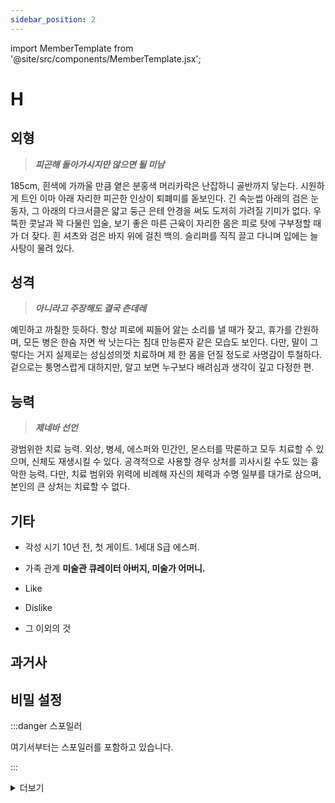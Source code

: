```yaml
---
sidebar_position: 2
---
```


import MemberTemplate from '@site/src/components/MemberTemplate.jsx';

# H

<MemberTemplate
  title="이글아이"
  image="/img/e.png"
  codename="H"
  gender="남성"
  age="33"
  height="185cm"
  affiliation="리더"
  ability="[S급] 제네바 선언"
  bg="#7640EE"
  cr="#fff"
/>

## 외형
> ***피곤해 돌아가시지만 않으면 될 미남***  
  
185cm, 흰색에 가까울 만큼 옅은 분홍색 머리카락은 난잡하니 골반까지 닿는다. 시원하게 트인 이마 아래 자리한 피곤한 인상이 퇴폐미를 돋보인다. 긴 속눈썹 아래의 검은 눈동자, 그 아래의 다크서클은 얇고 둥근 은테 안경을 써도 도저히 가려질 기미가 없다. 우뚝한 콧날과 꽉 다물린 입술, 보기 좋은 마른 근육이 자리한 몸은 피로 탓에 구부정할 때가 더 잦다. 흰 셔츠와 검은 바지 위에 걸친 백의. 슬리퍼를 직직 끌고 다니며 입에는 늘 사탕이 물려 있다.

## 성격
> ***아니라고 주장해도 결국 츤데레***  
  
예민하고 까칠한 듯하다. 항상 피로에 찌들어 앓는 소리를 낼 때가 잦고, 휴가를 간원하며, 모든 병은 한숨 자면 싹 낫는다는 침대 만능론자 같은 모습도 보인다. 다만, 말이 그렇다는 거지 실제로는 성심성의껏 치료하며 제 한 몸을 던질 정도로 사명감이 투철하다. 겉으로는 퉁명스럽게 대하지만, 알고 보면 누구보다 배려심과 생각이 깊고 다정한 편.
  
## 능력
> ***제네바 선언***  

광범위한 치료 능력. 외상, 병세, 에스퍼와 민간인, 몬스터를 막론하고 모두 치료할 수 있으며, 신체도 재생시킬 수 있다. 공격적으로 사용할 경우 상처를 괴사시킬 수도 있는 흉악한 능력. 다만, 치료 범위와 위력에 비례해 자신의 체력과 수명 일부를 대가로 삼으며, 본인의 큰 상처는 치료할 수 없다.

## 기타
- 각성 시기
10년 전, 첫 게이트. 1세대 S급 에스퍼.
- 가족 관계
**미술관 큐레이터 아버지, 미술가 어머니.**
- Like
  
- Dislike  
- 그 이외의 것
## 과거사

## 비밀 설정

:::danger 스포일러

여기서부터는 스포일러를 포함하고 있습니다.

:::


<details>
  <summary>더보기</summary>

  여기에 내용 적으세요

</details>
